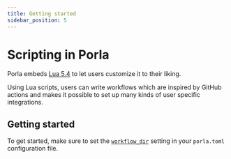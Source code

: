 ```yaml
---
title: Getting started
sidebar_position: 5
---
```


# Scripting in Porla

Porla embeds [Lua 5.4](https://www.lua.org/) to let users customize it to their
liking.

Using Lua scripts, users can write workflows which are inspired by GitHub
actions and makes it possible to set up many kinds of user specific
integrations.

## Getting started

To get started, make sure to set the [`workflow_dir`](../configuration.md#workflow_dir) setting in your `porla.toml`
configuration file.
